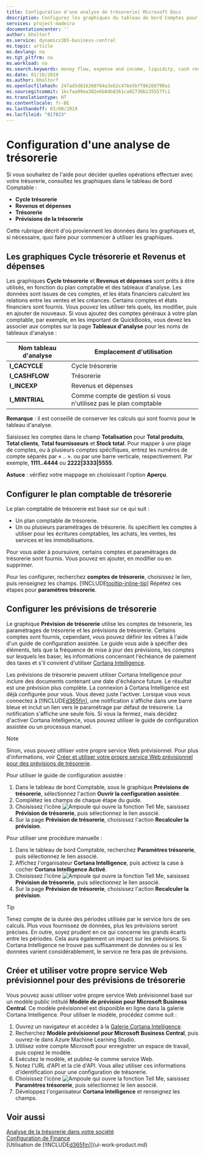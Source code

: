 ```yaml
---
title: Configuration d'une analyse de trésorerie| Microsoft Docs
description: Configurez les graphiques du tableau de bord Comptes pour aider à analyser le flux de trésorerie dans vos activités, y compris les dépenses et les recettes, liquidités, et les règlements entrants moins les règlements sortants.
services: project-madeira
documentationcenter: ''
author: bholtorf
ms.service: dynamics365-business-central
ms.topic: article
ms.devlang: na
ms.tgt_pltfrm: na
ms.workload: na
ms.search.keywords: money flow, expense and income, liquidity, cash receipts minus cash payments, Cartera, funds
ms.date: 01/18/2019
ms.author: bholtorf
ms.openlocfilehash: 24fad5d816260764a3eb2c476e5bff86268790a1
ms.sourcegitcommit: 1bcfaa99ea302e6b84b8361ca02730b135557fc1
ms.translationtype: HT
ms.contentlocale: fr-BE
ms.lasthandoff: 03/08/2019
ms.locfileid: "817823"
---
```

# <a name="setting-up-cash-flow-analysis"></a>Configuration d'une analyse de trésorerie
Si vous souhaitez de l'aide pour décider quelles opérations effectuer avec votre trésorerie, consultez les graphiques dans le tableau de bord Comptable :  

* **Cycle trésorerie**  
* **Revenus et dépenses**  
* **Trésorerie**  
* **Prévisions de la trésorerie**  

Cette rubrique décrit d'où proviennent les données dans les graphiques et, si nécessaire, quoi faire pour commencer à utiliser les graphiques.  

## <a name="the-cash-cycle-and-income--expense-charts"></a>Les graphiques Cycle trésorerie et Revenus et dépenses
Les graphiques **Cycle trésorerie** et **Revenus et dépenses** sont prêts à être utilisés, en fonction du plan comptable et des tableaux d'analyse. Les données sont issues de ces comptes, et les états financiers calculent les relations entre les ventes et les créances. Certains comptes et états financiers sont fournis. Vous pouvez les utiliser tels quels, les modifier, puis en ajouter de nouveaux. Si vous ajoutez des comptes généraux à votre plan comptable, par exemple, en les important de QuickBooks, vous devez les associer aux comptes sur la page **Tableaux d'analyse** pour les noms de tableaux d'analyse :  

| Nom tableau d'analyse | Emplacement d'utilisation |
| --- | --- |
| **I_CACYCLE** |Cycle trésorerie |
| **I_CASHFLOW** |Trésorerie |
| **I_INCEXP** |Revenus et dépenses |
| **I_MINTRIAL** |Comme compte de gestion si vous n'utilisez pas le plan comptable |

**Remarque** : il est conseillé de conserver les calculs qui sont fournis pour le tableau d'analyse.  

Saisissez les comptes dans le champ **Totalisation** pour **Total produits**, **Total clients**, **Total fournisseurs** et **Stock total**. Pour mapper à une plage de comptes, ou à plusieurs comptes spécifiques, entrez les numéros de compte séparés par « .. ». ou par une barre verticale, respectivement. Par exemple, **1111..4444** ou **2222|3333|5555**.  

**Astuce** : vérifiez votre mappage en choisissant l'option **Aperçu**.  

## <a name="set-up-the-cash-flow-chart"></a>Configurer le plan comptable de trésorerie
Le plan comptable de trésorerie est basé sur ce qui suit :  

* Un plan comptable de trésorerie.
* Un ou plusieurs paramétrages de trésorerie. Ils spécifient les comptes à utiliser pour les écritures comptables, les achats, les ventes, les services et les immobilisations.  

Pour vous aider à poursuivre, certains comptes et paramétrages de trésorerie sont fournis. Vous pouvez en ajouter, en modifier ou en supprimer.  

Pour les configurer, recherchez **comptes de trésorerie**, choisissez le lien, puis renseignez les champs. [!INCLUDE[tooltip-inline-tip](includes/tooltip-inline-tip_md.md)] Répétez ces étapes pour **paramètres trésorerie**.  

## <a name="set-up-cash-flow-forecasts"></a>Configurer les prévisions de trésorerie
Le graphique **Prévision de trésorerie** utilise les comptes de trésorerie, les paramétrages de trésorerie et les prévisions de trésorerie. Certains comptes sont fournis, cependant, vous pouvez définir les vôtres à l'aide d'un guide de configuration assistée. Le guide vous aide à spécifier des éléments, tels que la fréquence de mise à jour des prévisions, les comptes sur lesquels les baser, les informations concernant l'échéance de paiement des taxes et s'il convient d'utiliser [Cortana Intelligence](https://www.microsoft.com/en-us/cloud-platform/what-is-cortana-intelligence-suite).  

Les prévisions de trésorerie peuvent utiliser Cortana Intelligence pour inclure des documents contenant une date d'échéance future. Le résultat est une prévision plus complète. La connexion à Cortana Intelligence est déjà configurée pour vous. Vous devez juste l'activer. Lorsque vous vous connectez à [!INCLUDE[d365fin](includes/d365fin_md.md)], une notification s'affiche dans une barre bleue et inclut un lien vers le paramétrage par défaut de trésorerie. La notification s'affiche une seule fois. Si vous la fermez, mais décidez d'activer Cortana Intelligence, vous pouvez utiliser le guide de configuration assistée ou un processus manuel.  

> [!NOTE]  
>   Sinon, vous pouvez utiliser votre propre service Web prévisionnel. Pour plus d'informations, voir [Créer et utiliser votre propre service Web prévisionnel pour des prévisions de trésorerie](#AnchorText).  

Pour utiliser le guide de configuration assistée :  

1. Dans le tableau de bord Comptable, sous le graphique **Prévisions de trésorerie**, sélectionnez l'action **Ouvrir la configuration assistée**.  
2. Complétez les champs de chaque étape du guide.  
3. Choisissez l'icône ![Ampoule qui ouvre la fonction Tell Me](media/ui-search/search_small.png "Dites-moi ce que vous voulez faire"), saisissez **Prévision de trésorerie**, puis sélectionnez le lien associé.
4. Sur la page **Prévision de trésorerie**, choisissez l'action **Recalculer la prévision**.  

Pour utiliser une procédure manuelle :  

1. Dans le tableau de bord Comptable, recherchez **Paramètres trésorerie**, puis sélectionnez le lien associé.  
2. Affichez l'organisateur **Cortana Intelligence**, puis activez la case à cocher **Cortana Intelligence Activé**.  
3. Choisissez l'icône ![Ampoule qui ouvre la fonction Tell Me](media/ui-search/search_small.png "Dites-moi ce que vous voulez faire"), saisissez **Prévision de trésorerie**, puis sélectionnez le lien associé.
4. Sur la page **Prévision de trésorerie**, choisissez l'action **Recalculer la prévision**.  

> [!TIP]  
>   Tenez compte de la durée des périodes utilisée par le service lors de ses calculs. Plus vous fournissez de données, plus les prévisions seront précises. En outre, soyez prudent en ce qui concerne les grands écarts entre les périodes. Cela aura également un impact sur les prévisions. Si Cortana Intelligence ne trouve pas suffisamment de données ou si les données varient considérablement, le service ne fera pas de prévisions.  

## <a name="AnchorText"> </a>Créer et utiliser votre propre service Web prévisionnel pour des prévisions de trésorerie
Vous pouvez aussi utiliser votre propre service Web prévisionnel basé sur un modèle public intitulé **Modèle de prévision pour Microsoft Business Central**. Ce modèle prévisionnel est disponible en ligne dans la galerie Cortana Intelligence. Pour utiliser le modèle, procédez comme suit :  

1. Ouvrez un navigateur et accédez à la [Galerie Cortana Intelligence](https://go.microsoft.com/fwlink/?linkid=828352).  
2. Recherchez **Modèle prévisionnel pour Microsoft Business Central**, puis ouvrez-le dans Azure Machine Learning Studio.  
3. Utilisez votre compte Microsoft pour enregistrer un espace de travail, puis copiez le modèle.  
4. Exécutez le modèle, et publiez-le comme service Web.  
5. Notez l'URL d'API et la clé d'API. Vous allez utiliser ces informations d'identification pour une configuration de trésorerie.  
6. Choisissez l'icône ![Ampoule qui ouvre la fonction Tell Me](media/ui-search/search_small.png "Dites-moi ce que vous voulez faire"), saisissez **Paramètres trésorerie**, puis sélectionnez le lien associé.  
7. Développez l'organisateur **Cortana Intelligence** et renseignez les champs.  

## <a name="see-also"></a>Voir aussi
[Analyse de la trésorerie dans votre société](finance-analyze-cash-flow.md)  
[Configuration de Finance](finance-setup-finance.md)  
[Utilisation de [!INCLUDE[d365fin](includes/d365fin_md.md)]](ui-work-product.md)
